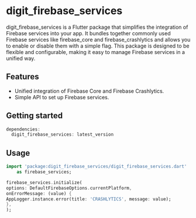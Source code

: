# digit_firebase_services
digit_firebase_services is a Flutter package that simplifies the integration of Firebase services into your app. It bundles together commonly used Firebase services like firebase_core and firebase_crashlytics and allows you to enable or disable them with a simple flag. This package is designed to be flexible and configurable, making it easy to manage Firebase services in a unified way.

## Features

- Unified integration of Firebase Core and Firebase Crashlytics.
- Simple API to set up Firebase services.

## Getting started

```dart
dependencies:
  digit_firebase_services: latest_version
```

## Usage

```dart
import 'package:digit_firebase_services/digit_firebase_services.dart'
    as firebase_services;

firebase_services.initialize(
options: DefaultFirebaseOptions.currentPlatform,
onErrorMessage: (value) {
AppLogger.instance.error(title: 'CRASHLYTICS', message: value);
},
);
```